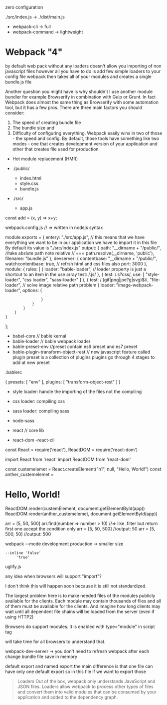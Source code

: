 zero configuration 

./src/index.js -> ./dist/main.js



- webpack-cli -> full
- webpack-command -> lightweight


Webpack "4"
===========


by default web pack without any loaders doesn't allow you importing of non javascript files however all you have to do is add few simple loaders to your config file webpack then takes all of your modules
and creates a single bundle.js file




Another question you might have is why shouldn't I use another module bundler for example Browserify in combination with Gulp or Grunt.
In fact Webpack does almost the same thing as Browserify with some automation tool, but it has a few pros. There are three main factors you should consider:
1) The speed of creating bundle file
2) The bundle size and
3) Difficulty of configuring everything.
Webpack easily wins in two of those - the speed and config.
By default, those tools have something like two modes - one that creates development
version of your application and other that creates file used for production







- Hot module replacement (HMR)




- ./public/
	- index.html
	- style.css
	- bundle.js
- ./src/
	- app.js

const add = (x, y) => x+y;





webpack.config.js  // => written in nodejs syntax


module.exports = {
	entery: "./src/app.js",  // this means that we have everything we want to be in our application we have to import it in this file By default its value is "./src/index.js"
	output: {
		path: "__dirname + "/public/",  //take abslute path note relative  // === path.resolve(__dirname, 'public'),
		filename: "bundle.js"
	},
	devserver: {
		contentbase: "__dirname + "/public/",
		watchcontentbase: true, // refrsh html and css files also
		port: 3000
	},
    module: {
        rules: [
            {
                loader: "bable-loader", // loader property is just a shortcut to an item in the use array
                test: /\.js/
            },
            {
                test: /\.s?css/,
                use: [
                    "style-loader",
                    "css loader",
                    "sass-loader"
                ]
            },
            {
                test: /\.(gif|png|jpe?g|svg)$/i,
                "file-loader",  // solve image relative path problem
                {
                    loader: "image-webpack-loader",
                    options: {
                        
                    }
                }
            }
        ]
    }

};


- babel-core  // bable kernal
- bable-loader // bable webpack loader
- bable-preset-env //preset contain es6 preset and es7 preset 
- bable-plugin-transform-object-rest // new javascript feature called plugin
    preset is a collection of plugins
    plugins go through 4 stages to add at new preset


.bablerc

{
    presets: [
        "env"
    ],
    plugins: [
        "transform-object-rest"
    ]
}


- style loader:  handle the importing of the files not the compiling
- css loader: compiling css
- sass loader: compiling sass
- node-sass



- react // core lib
- react-dom
-react-cli

<div id="app" ></div>
const React = require('react'),
      ReactDOM = require('react-dom')

import React from 'react'
import ReactDOM from 'react-dom'

const custemelemet = React.createElement("h1", null, "Hello, World!")
const anther_custemelemet = <h1>Hello, World!</h1>

ReactDOM.render(custemElement, document.getElementById(app))
ReactDOM.render(anther_custemelemet, document.getElementById(app))



arr = [5, 50, 500]
arr.find(number => number > 10) //=> like .filter but return first one accept the condition only
arr = [5, 50, 500] //output: 50
arr = [5, 500, 50] //output: 500









webpack --mode development
	       production -> smaller size

	--inline 'false'
		 'true'




uglify.js

















any idea when browsers will support "import"?﻿


I don't think this will happen soon because it is still not standardized. 

The largest problem here is to make needed files of the modules publicly available for the clients. Each module may contain thousands of files and all of them must be available for the clients. And imagine how long clients may wait until all dependent file chains will be loaded from the server (even if using HTTP2)﻿

Browsers do support modules. It is enabled with type="module"  in script tag﻿


will take time for all browsers to understand that.﻿




webpack-dev-server   -> you don't need to refresh webpack after each change
			bundle file save in memory




default export and named
export the main difference is that one
file can have only one default export so
in this file if we want to export those






> Loaders
Out of the box, webpack only understands JavaScript and JSON files. Loaders allow webpack to process other types of files and convert them into valid modules that can be consumed by your application and added to the dependency graph.